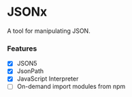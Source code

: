 # JSONx

A tool for manipulating JSON.

### Features

- [x] JSON5
- [x] JsonPath
- [x] JavaScript Interpreter
- [ ] On-demand import modules from npm
